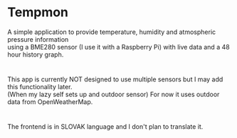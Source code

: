 # Tempmon
A simple application to provide temperature, humidity and atmospheric pressure information\
using a BME280 sensor (I use it with a Raspberry Pi) with live data and a 48 hour history graph.

#
This app is currently NOT designed to use multiple sensors but I may add this functionality later.\
(When my lazy self sets up and outdoor sensor) For now it uses outdoor data from OpenWeatherMap.

#
The frontend is in SLOVAK language and I don't plan to translate it.
